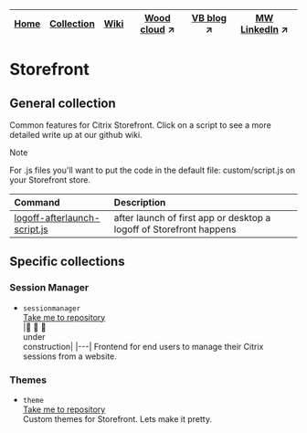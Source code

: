 |[Home](https://github.com/virtualizebrief)|[Collection](https://github.com/virtualizebrief/collection/blob/main/readme.md)|[Wiki](https://github.com/virtualizebrief/home/wiki)|[Wood cloud](https://marketplace.woodcloud.one/) :arrow_upper_right:|[VB blog](https://virtualizebrief.woodcloud.one/) :arrow_upper_right:|[MW LinkedIn](https://www.linkedin.com/in/michaelcharleswood/) :arrow_upper_right:
|---|---|---|---|---|---|

# Storefront
## General collection <br>
Common features for Citrix Storefront. Click on a script to see a more detailed write up at our github wiki.

> [!NOTE]
> For .js files you'll want to put the code in the default file: custom/script.js on your Storefront store.

| Command | Description |
| :--- | :--- |
| [logoff-afterlaunch-script.js](logoff-afterlaunch-script.js) | after launch of first app or desktop a logoff of Storefront happens |

## Specific collections
### Session Manager <br>
- `sessionmanager` <br>
[Take me to repository](sessionmanager/readme.md) <br>
|:construction: :construction_worker: :construction: <br>under <br>construction|
|---|
Frontend for end users to manage their Citrix sessions from a website.

### Themes <br>
- `theme` <br>
[Take me to repository](theme/readme.md) <br>
Custom themes for Storefront. Lets make it pretty.
